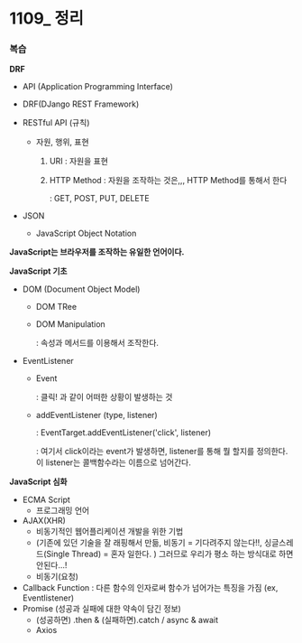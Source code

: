 # 1109_ 정리

### 복습

**DRF**

- API (Application Programming Interface)
  
- DRF(DJango REST Framework)
  
- RESTful API (규칙)

  - 자원, 행위, 표현

    1. URI : 자원을 표현

    2. HTTP Method : 자원을 조작하는 것은,,, HTTP Method를 통해서 한다

       : GET, POST, PUT, DELETE

- JSON

  - JavaScript Object Notation


**JavaScript는 브라우저를 조작하는 유일한 언어이다.**

**JavaScript 기초**

- DOM (Document Object Model)

  - DOM TRee

  - DOM Manipulation

    : 속성과 메서드를 이용해서 조작한다.

- EventListener

  - Event

    : 클릭! 과 같이 어떠한 상황이 발생하는 것

  - addEventListener (type, listener)

    : EventTarget.addEventListener('click', listener)

    : 여기서 click이라는 event가 발생하면, listener를 통해 뭘 할지를 정의한다.  이 listener는 콜백함수라는 이름으로 넘어간다.



**JavaScript 심화**

- ECMA Script
  - 프로그래밍 언어
- AJAX(XHR)
  - 비동기적인 웹어플리케이션 개발을 위한 기법 
  - (기존에 있던 기술을 잘 래핑해서 만듦, 비동기 = 기다려주지 않는다!!, 싱글스레드(Single Thread) = 혼자 일한다. ) 그러므로 우리가 평소 하는 방식대로 하면 안된다...!
  - 비동기(요청)
- Callback Function : 다른 함수의 인자로써 함수가 넘어가는 특징을 가짐 (ex, Eventlistener)
- Promise (성공과 실패에 대한 약속이 담긴 정보)
  - (성공하면) .then & (실패하면).catch / async & await
  - Axios











